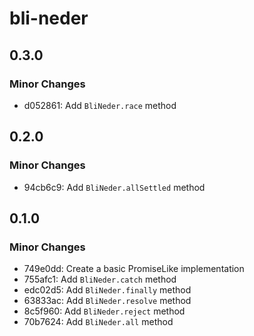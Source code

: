 # bli-neder

## 0.3.0

### Minor Changes

- d052861: Add `BliNeder.race` method

## 0.2.0

### Minor Changes

- 94cb6c9: Add `BliNeder.allSettled` method

## 0.1.0

### Minor Changes

- 749e0dd: Create a basic PromiseLike implementation
- 755afc1: Add `BliNeder.catch` method
- edc02d5: Add `BliNeder.finally` method
- 63833ac: Add `BliNeder.resolve` method
- 8c5f960: Add `BliNeder.reject` method
- 70b7624: Add `BliNeder.all` method
